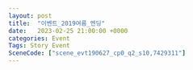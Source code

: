 ```yaml
---
layout: post
title:  "이벤트_2019여름_엔딩"
date:   2023-02-25 21:00:00 +0000
categories: Event
Tags: Story Event
SceneCode: ["scene_evt190627_cp0_q2_s10,7429311"]
---
```


